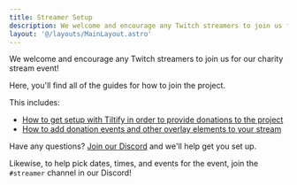 ```yaml
---
title: Streamer Setup
description: We welcome and encourage any Twitch streamers to join us for our charity stream event!
layout: '@/layouts/MainLayout.astro'
---
```


We welcome and encourage any Twitch streamers to join us for our charity stream event!

Here, you'll find all of the guides for how to join the project.

This includes:

- [How to get setup with Tiltify in order to provide donations to the project](/en/streamer-setup/tiltify/)
- [How to add donation events and other overlay elements to your stream](/en/streamer-setup/overlays/)

Have any questions? [Join our Discord](https://discord.theframedrops.com) and we'll help get you set up.

Likewise, to help pick dates, times, and events for the event, join the `#streamer` channel in our Discord!
